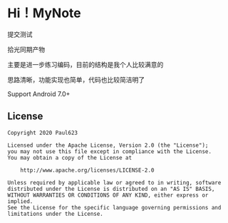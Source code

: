 Hi！MyNote
===
提交测试

拾光同期产物

主要是进一步练习编码，目前的结构是我个人比较满意的

思路清晰，功能实现也简单，代码也比较简洁明了

Support Android 7.0+

## License

    Copyright 2020 Paul623
    
    Licensed under the Apache License, Version 2.0 (the "License");
    you may not use this file except in compliance with the License.
    You may obtain a copy of the License at
    
        http://www.apache.org/licenses/LICENSE-2.0
    
    Unless required by applicable law or agreed to in writing, software
    distributed under the License is distributed on an "AS IS" BASIS,
    WITHOUT WARRANTIES OR CONDITIONS OF ANY KIND, either express or implied.
    See the License for the specific language governing permissions and
    limitations under the License.
